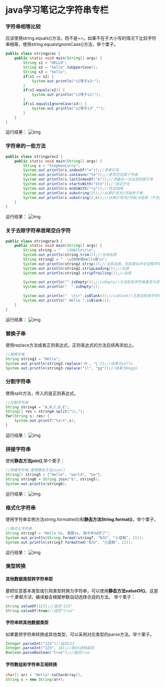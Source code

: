 # java学习笔记之字符串专栏

### 字符串相等比较



应该使用string.equals()方法，而不是==。如果不在乎大小写的情况下比较字符串相等，使用string.equalsIgnoreCase()方法，举个栗子。

```java
public class stringprac {
	public static void main(String[] args) {
		String s1 = "HELLO";
		String s2 = "hello".toUpperCase();
		String s3 = "hello";
		if(s1 == s2) {
			System.out.println("s1等于s2~");
		}
		if(s1.equals(s2)) {
			System.out.println("s1等于s2!");
		}
		if(s1.equalsIgnoreCase(s3)) {
			System.out.println("s1等于s3^_^");
		}
	}
}
```

运行结果：
![img](https://gitee.com/Curryforthreeeeee30/HexoPicture/raw/master/img/%E6%89%B9%E6%B3%A8%202020-06-13%20161706.png)

### 字符串的一些方法

```java
public class stringprac2 {
	public static void main(String[] args) {
		String s = "StephenCurry";
		System.out.println(s.indexOf("e"));//求索引号
		System.out.println(s.contains("te"));//是否包含某个字串
		System.out.println(s.lastIndexOf("e"));//求最后一次出现的索引号
		System.out.println(s.startsWith("Ste"));//验证开头
		System.out.println(s.endsWith("ry"));//验证结尾
		System.out.println(s.substring(2));//从索引号为2开始的子串
		System.out.println(s.substring(2,6));//从索引号为2开始,6结束（不包括6）的子串
	}
}
```

运行结果：
![img](https://gitee.com/Curryforthreeeeee30/HexoPicture/raw/master/img/%E6%89%B9%E6%B3%A8%202020-06-13%20163327.png)

### 关于去除字符串首尾空白字符

```java
public class stringprac3 {
	public static void main(String[] args) {
		String string = "   \tHello\r\n";
		System.out.println(string.trim());//全部去除	
		String string2 = "  \u3000我Hello爱\n";
		System.out.println(string2.strip());//全部去除，包括类似中文空格字符，这是与trim()方法不同之处。
		System.out.println(string2.stripLeading());//去首
		System.out.println(string2.stripTrailing());//去尾
		
		System.out.println("".isEmpty());//isEmpty()方法检验字符串是否为空
		System.out.println("  ".isEmpty());
		
		System.out.println("  \t\r".isBlank());//isBlank()方放法检验字符串是否为空白字符串
		System.out.println(" Hello ".isBlank());
	}
}
```

运行结果：
![img](https://gitee.com/Curryforthreeeeee30/HexoPicture/raw/master/img/%E6%89%B9%E6%B3%A8%202020-06-13%20164903.png)

### 替换子串

使用replace方法或者正则表达式，正则表达式的方法后续再添加上。

```java
//替换字串
String string3 = "Hello";
System.out.println(string3.replace('H', 'L'));//结果为Lello
System.out.println(string3.replace("ll", "gg"));//结果为Heggo
```

### 分割字符串

使用split方法，传入的是正则表达式。

```java
//分割字符串
String string4 = "A,B,C,D,E";
String[] res = string4.split("\\,");
for(String s: res) {
	System.out.printf("%s\t",s);
}
```

运行结果：
![img](https://gitee.com/Curryforthreeeeee30/HexoPicture/raw/master/img/%E6%89%B9%E6%B3%A8%202020-06-13%20170141.png)

### 拼接字符串

使用**静态方法join()**,举个栗子：

```java
//拼接字符串,使用静态方法join()
String[] string5 = {"Hello", "world", "Go"};
String string6 = String.join("&", string5);
System.out.println(string6);
```

运行结果：
![img](https://gitee.com/Curryforthreeeeee30/HexoPicture/raw/master/img/%E6%89%B9%E6%B3%A8%202020-06-13%20170818.png)

### 格式化字符串

使用字符串实例方法string.formatted()和**静态方法String.format()**，举个栗子。

```java
//格式化字符串
String string7 = "Hello %s, 我是%s, 我今年%d岁了";
System.out.println(String.format(string7, "NJU", "小蓝鲸", 21));
System.out.println(string7.formatted("NJU", "小蓝鲸", 21));
```

运行结果：
![img](https://gitee.com/Curryforthreeeeee30/HexoPicture/raw/master/img/%E6%89%B9%E6%B3%A8%202020-06-13%20171716.png)

### 类型转换

#### 其他数据类型转字符串型

要把任意基本类型或引用类型转换为字符串，可以使用**静态方法valueOf()**。这是一个*重载方法*，编译器会根据参数自动选择合适的方法。
举个栗子：

```java
String.valueOf(123);//返回"123"
String.valueOf(true)//返回"true"
```

#### 字符串转其他数据类型

如果要把字符串转换成其他类型，可以采用对应类型的parse方法。举个栗子。

```java
Integer.parseInt("123")//返回123
Integer.parseInt("123", 16);//按16进制返回
Boolean.parseBoolean("true");//返回true
```

#### 字符数组和字符串互相转换

```java
char[] arr = "Hello".toCharArray();
String s = new String(arr);
```